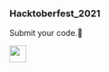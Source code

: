 ### Hacktoberfest_2021
Submit your code.:partying_face:


<a href="https://github.com/RishuRajan/Hacktoberfest_2021/"><img align='center' height="30" src="https://img.shields.io/badge/Hacktoberfest-2021-orange.svg?&style=for-the-badge&logo=KD&logoColor=blue" /></a> <br><br>

